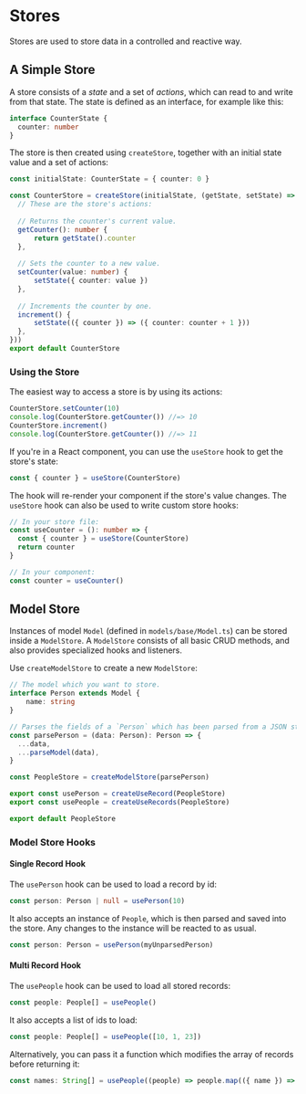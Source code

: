 # Stores

Stores are used to store data in a controlled and reactive way. 

## A Simple Store

A store consists of a _state_ and a set of _actions_, which can read to and write from that state.
The state is defined as an interface, for example like this:

```ts
interface CounterState {
  counter: number
}
```

The store is then created using `createStore`, together with an initial state value and a set of actions:

```ts
const initialState: CounterState = { counter: 0 }

const CounterStore = createStore(initialState, (getState, setState) => ({
  // These are the store's actions:
    
  // Returns the counter's current value.
  getCounter(): number {
      return getState().counter
  },
  
  // Sets the counter to a new value.
  setCounter(value: number) {
      setState({ counter: value })
  },
  
  // Increments the counter by one.
  increment() {
      setState(({ counter }) => ({ counter: counter + 1 }))
  },
}))
export default CounterStore
```

### Using the Store

The easiest way to access a store is by using its actions:

```ts
CounterStore.setCounter(10)
console.log(CounterStore.getCounter()) //=> 10
CounterStore.increment()
console.log(CounterStore.getCounter()) //=> 11
```

If you're in a React component, you can use the `useStore` hook to get the store's state:

```ts
const { counter } = useStore(CounterStore)
```

The hook will re-render your component if the store's value changes. The `useStore` hook can also be used to write custom store hooks:

```ts
// In your store file:
const useCounter = (): number => {
  const { counter } = useStore(CounterStore)
  return counter
}

// In your component:
const counter = useCounter()
```

## Model Store

Instances of model `Model` (defined in `models/base/Model.ts`) can be stored inside a `ModelStore`.
A `ModelStore` consists of all basic CRUD methods, and also provides specialized hooks and listeners.

Use `createModelStore` to create a new `ModelStore`:

```ts
// The model which you want to store.
interface Person extends Model {
    name: string
}

// Parses the fields of a `Person` which has been parsed from a JSON string.
const parsePerson = (data: Person): Person => {
  ...data,
  ...parseModel(data),
}

const PeopleStore = createModelStore(parsePerson)

export const usePerson = createUseRecord(PeopleStore)
export const usePeople = createUseRecords(PeopleStore)

export default PeopleStore
```

### Model Store Hooks

#### Single Record Hook

The `usePerson` hook can be used to load a record by id:
```ts
const person: Person | null = usePerson(10)
```

It also accepts an instance of `People`, which is then parsed and saved into the store. Any changes to the instance will be reacted to as usual.

```ts
const person: Person = usePerson(myUnparsedPerson)
```

#### Multi Record Hook

The `usePeople` hook can be used to load all stored records:

```ts
const people: People[] = usePeople()
```

It also accepts a list of ids to load:

```ts
const people: People[] = usePeople([10, 1, 23])
```

Alternatively, you can pass it a function which modifies the array of records before returning it:

```ts
const names: String[] = usePeople((people) => people.map(({ name }) => name))
```



